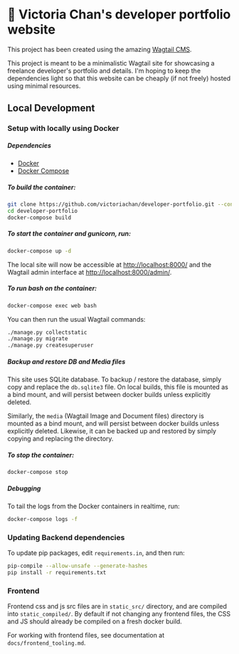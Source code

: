 # 🚀 Victoria Chan's developer portfolio website

This project has been created using the amazing [Wagtail CMS](https://github.com/wagtail/wagtail).

This project is meant to be a minimalistic Wagtail site for showcasing a freelance developer's portfolio and details. I'm hoping to keep the dependencies light so that this website can be cheaply (if not freely) hosted using minimal resources.

## Local Development

### Setup with locally using Docker

##### Dependencies

- [Docker](https://docs.docker.com/engine/installation/)
- [Docker Compose](https://docs.docker.com/compose/install/)

##### To build the container:

```bash
git clone https://github.com/victoriachan/developer-portfolio.git --config core.autocrlf=input
cd developer-portfolio
docker-compose build
```

##### To start the container and gunicorn, run:

```bash
docker-compose up -d
```

The local site will now be accessible at [http://localhost:8000/](http://localhost:8000/) and the Wagtail admin
interface at [http://localhost:8000/admin/](http://localhost:8000/admin/).


##### To run bash on the container:

```bash
docker-compose exec web bash
```

You can then run the usual Wagtail commands:

```bash
./manage.py collectstatic
./manage.py migrate
./manage.py createsuperuser
```

##### Backup and restore DB and Media files

This site uses SQLite database. To backup / restore the database, simply copy and replace the `db.sqlite3` file. On local builds, this file is mounted as a bind mount, and will persist between docker builds unless explicitly deleted.

Similarly, the `media` (Wagtail Image and Document files) directory is mounted as a bind mount, and will persist between docker builds unless explicitly deleted. Likewise, it can be backed up and restored by simply copying and replacing the directory.


##### To stop the container:

```bash
docker-compose stop
```

##### Debugging

To tail the logs from the Docker containers in realtime, run:

```bash
docker-compose logs -f
```

### Updating Backend dependencies

To update pip packages, edit `requirements.in`, and then run:

```bash
pip-compile --allow-unsafe --generate-hashes
pip install -r requirements.txt
```

### Frontend

Frontend css and js src files are in `static_src/` directory, and are compiled into `static_compiled/`. By default if not changing any frontend files, the CSS and JS should already be compiled on a fresh docker build.

For working with frontend files, see documentation at `docs/frontend_tooling.md`.

